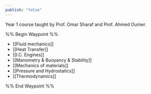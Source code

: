 ```yaml
---
publish: "false"
---
```

Year 1 course taught by Prof. Omar Sharaf and Prof. Ahmed Oumer.

%% Begin Waypoint %%
- [[Fluid mechanics]]
- [[Heat Transfer]]
- [[I.C. Engines]]
- [[Manometry & Buoyancy & Stability]]
- [[Mechanics of materials]]
- [[Pressure and Hydrostatics]]
- [[Thermodynamics]]

%% End Waypoint %%